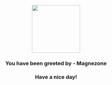 <p align="center">
            <img src="https://raw.githubusercontent.com/PokeAPI/sprites/master/sprites/pokemon/462.png" width="150" height="150">
          </p>
          <h3 align="center">You have been greeted by - <b>Magnezone</b></h3>
          <h3 align="center">Have a nice day!</h3>
        